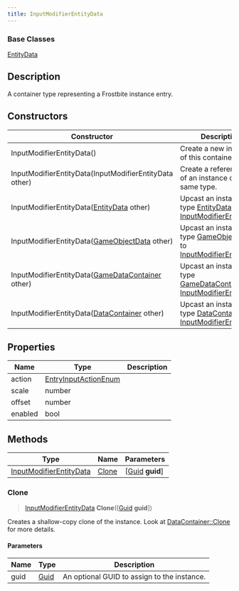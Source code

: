 ```yaml
---
title: InputModifierEntityData
---
```

### Base Classes

[EntityData](EntityData)

## Description

A container type representing a Frostbite instance entry.

## Constructors

| Constructor                                                                        | Description                                                                                                                           |
| ---------------------------------------------------------------------------------- | ------------------------------------------------------------------------------------------------------------------------------------- |
| InputModifierEntityData()                                                          | Create a new instance of this container type.                                                                                         |
| InputModifierEntityData(InputModifierEntityData other)                             | Create a reference copy of an instance of the same type.                                                                              |
| InputModifierEntityData([EntityData](EntityData) other)                            | Upcast an instance of type [EntityData](EntityData) to [InputModifierEntityData](InputModifierEntityData).                            |
| InputModifierEntityData([GameObjectData](GameObjectData) other)                    | Upcast an instance of type [GameObjectData](GameObjectData) to [InputModifierEntityData](InputModifierEntityData).                    |
| InputModifierEntityData([GameDataContainer](GameDataContainer) other)              | Upcast an instance of type [GameDataContainer](GameDataContainer) to [InputModifierEntityData](InputModifierEntityData).              |
| InputModifierEntityData([DataContainer](/vext/ref/shared/class/datacontainer) other) | Upcast an instance of type [DataContainer](/vext/ref/shared/class/datacontainer) to [InputModifierEntityData](InputModifierEntityData). |

## Properties

| Name    | Type                                         | Description |
| ------- | -------------------------------------------- | ----------- |
| action  | [EntryInputActionEnum](EntryInputActionEnum) |             |
| scale   | number                                       |             |
| offset  | number                                       |             |
| enabled | bool                                         |             |

## Methods

| Type                                               | Name            | Parameters                                     |
| -------------------------------------------------- | --------------- | ---------------------------------------------- |
| [InputModifierEntityData](InputModifierEntityData) | [Clone](#clone) | \[[Guid](/vext/ref/shared/class/guid) **guid**\] |

### Clone

> [InputModifierEntityData](InputModifierEntityData) **Clone**(\[[Guid](/vext/ref/shared/class/guid) **guid**\])

Creates a shallow-copy clone of the instance. Look at [DataContainer::Clone](/vext/ref/shared/class/datacontainer#clone) for more details.

#### Parameters

| Name | Type         | Description                                 |
| ---- | ------------ | ------------------------------------------- |
| guid | [Guid](Guid) | An optional GUID to assign to the instance. |
